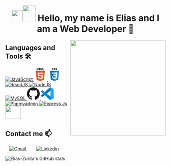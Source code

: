 <h1 align="center"><img src='https://i.pinimg.com/originals/72/f5/d8/72f5d83a6fcb756a1d0a5d296eeca0d5.gif' width="35" height="35"><a href="https://elias-zurita.github.io/"><img src="https://Elias-Zurita.github.io/img/icono.png" width="40" height="50"/></a> Hello, my name is Elias and I am a Web Developer 🚀 </h1>

<img align="right" src="https://user-images.githubusercontent.com/86257706/194675410-30b33fe3-446e-42c9-a313-8ed1ffb9d0ce.gif" width="300" height="300">

## Languages and Tools :hammer_and_wrench:

<div class = 'lenguages'> 
<a href="https://developer.mozilla.org/en-US/docs/Web/JavaScript">
		<img title="JavaScript" alt="JavaScript" src="https://cdn.iconscout.com/icon/free/png-256/javascript-2752148-2284965.png" width="40" height="40" />
	</a>
<a href="https://reactjs.org/"> 
	<img title="Html" alt="Html" src="https://raw.githubusercontent.com/github/explore/80688e429a7d4ef2fca1e82350fe8e3517d3494d/topics/html/html.png" width="40" height="40" />
</a>
<a href="https://reactjs.org/"> 
	<img title="CSS" alt="CSS" src="https://raw.githubusercontent.com/github/explore/80688e429a7d4ef2fca1e82350fe8e3517d3494d/topics/css/css.png" width="40" height="40" />
</a>
<a href="https://reactjs.org/"> 
	<img title="ReactJS" alt="ReactJS" src="https://github.com/hussainweb/hussainweb/raw/main/icons/react.png" width="40" height="40" />
</a>
<a href="https://nodejs.org/en/">
	<img title="NodeJS" alt="NodeJS" src="https://cdn.iconscout.com/icon/free/png-512/node-js-1174925.png" width="40" height="40" />
</a>
<a href="https://www.mysql.com/"> 
	<img title="MySQL" alt="MySQL" src="https://raw.githubusercontent.com/Thomas-George-T/Thomas-George-T/master/assets/mysql.svg" width="40" height="40" />
</a>
<a href="">
	<img alt="GitHub" width="40px" height="40px" src="https://raw.githubusercontent.com/github/explore/78df643247d429f6cc873026c0622819ad797942/topics/github/github.png" />	
</a>
<a href="https://code.visualstudio.com/"> 
	<img title="Visual Studio Code" alt="Visual Studio Code" src="https://raw.githubusercontent.com/github/explore/80688e429a7d4ef2fca1e82350fe8e3517d3494d/topics/visual-studio-code/visual-studio-code.png" width="40" height="40" />
</a>
<a href="https://www.phpmyadmin.net/"> 
	<img title="PhpMyAdmin" alt="Phpmyadmin" src="https://user-images.githubusercontent.com/37474/96790597-72317780-13cd-11eb-9b33-fc6c6af6bcf0.png" width="40" height="40" />
</a>
<a href="https://expressjs.com/"> 
	<img title="Express Js" alt="Express Js" src="https://spng.pngfind.com/pngs/s/136-1363736_express-js-icon-png-transparent-png.png" width="40" height="40" />
</a>
<a href="https://getbootstrap.com/">
	<img src="https://upload.wikimedia.org/wikipedia/commons/b/b2/Bootstrap_logo.svg" width="48" height="40" />
</a>
	
<br>
  
## Contact me 📫

&nbsp;&nbsp;
  <a href="mailto:eliass.zurita@gmail.com"> 
		<img title="Gmail" alt="Gmail" src="https://upload.wikimedia.org/wikipedia/commons/thumb/7/7e/Gmail_icon_%282020%29.svg/2560px-Gmail_icon_%282020%29.svg.png" width="40" height="30"/>
	</a>
&nbsp;&nbsp;&nbsp;&nbsp;&nbsp;&nbsp;
  <a href="https://www.linkedin.com/in/elias-zurita" target="_blank"> 
		<img title="Linkedin" alt="Linkedin" src="https://cdn-icons-png.flaticon.com/512/174/174857.png" width="35" height="30"/>
	</a>

![Elias-Zurita's GitHub stats](https://github-readme-stats.vercel.app/api?username=elias-zurita&show_icons=true&theme=cobalt)
